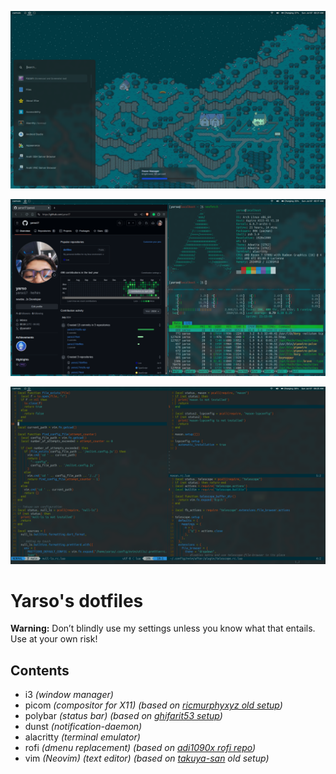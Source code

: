 ![screenshot-1](./images/screenshot-1.png)

![screenshot-2](./images/screenshot-2.jpg)

![screenshot-3](./images/screenshot-3.jpg)

# Yarso's dotfiles

**Warning:** Don’t blindly use my settings unless you know what that entails. Use at your own risk!

## Contents

- i3 _(window manager)_
- picom _(compositor for X11) (based on [ricmurphyxyz old setup](https://github.com/ericmurphyxyz/dotfiles/blob/xorg/.config/picom/picom.conf))_
- polybar _(status bar) (based on [ghifarit53 setup](https://gist.github.com/ghifarit53/29125cd6099eaea2eb1a1311a4ea2df8))_
- dunst _(notification-daemon)_
- alacritty _(terminal emulator)_
- rofi _(dmenu replacement) (based on [adi1090x rofi repo](https://github.com/adi1090x/rofi))_
- vim _(Neovim) (text editor) (based on [takuya-san](https://github.com/craftzdog) old setup)_
